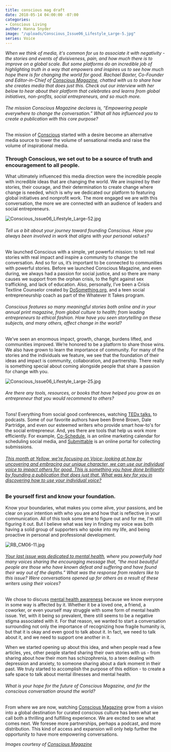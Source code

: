 ```yaml
---
title: conscious mag draft
date: 2018-05-14 04:00:00 -07:00
categories:
- Conscious Living
author: Hanna Snyder
image: "/uploads/Conscious_Issue06_Lifestyle_Large-5.jpg"
series: Voice
---
```


_When we think of media, it's common for us to associate it with negativity - the stories and events of divisiveness, pain, and how much there is to improve on a global scale. But some platforms do an incredible job of highlighting truth in a way that empowers and inspires us to see how much hope there is for changing the world for good. Rachael Baxter, Co-Founder and Editor-in-Chief of [Conscious Magazine](http://consciousmagazine.co/), chatted with us to share how she creates media that does just this. Check out our interview with her below to hear about their platform that celebrates and learns from global initiatives, non-profits, social entrepreneurs, and so much more._ 

###### The mission Conscious Magazine declares is, “Empowering people everywhere to change the conversation.” What all has influenced you to create a publication with this core purpose?

The mission of [Conscious](http://consciousmagazine.co/) started with a desire become an alternative media source to lower the volume of sensational media and raise the volume of inspirational media. 

### Through Conscious, we set out to be a source of truth and encouragement to all people. 

What ultimately influenced this media direction were the incredible people with incredible ideas that are changing the world. We are inspired by their stories, their courage, and their determination to create change where change is needed, which is why we dedicated our platform to featuring global initiatives and nonprofit work. The more engaged we are with this conversation, the more we are connected with an audience of leaders and social entrepreneurs. 

![Conscious_Issue06_Lifestyle_Large-52.jpg](/uploads/Conscious_Issue06_Lifestyle_Large-52.jpg)

###### Tell us a bit about your journey toward founding Conscious. Have you always been involved in work that aligns with your personal values?

We launched Conscious with a simple, yet powerful mission: to ­tell real stories with real impact and inspire a community to change the conversation. And so for us, it’s important to be connected to communities with powerful stories. Before we launched Conscious Magazine, and even during, we always had a passion for social justice, and so there are many causes we support from the orphan crisis, to the fight against sex trafficking, and lack of education. Also, personally, I’ve been a Crisis Textline Counselor created by [DoSomething.org](https://www.dosomething.org/us), and a teen social entrepreneurship coach as part of the Whatever It Takes program.

###### Conscious features so many meaningful stories both online and in your annual print magazine, from global culture to health; from leading entrepreneurs to ethical fashion. How have you seen storytelling on these subjects, and many others, affect change in the world?

We’ve seen an enormous impact, growth, change, burdens lifted, and communities improved. We’re honored to be a platform to share those wins. We also have grown to learn the importance of community. For many of the stories and the individuals we feature, we see that the foundation of their ideas and impact is community, collaboration, and partnership. There really is something special about coming alongside people that share a passion for change with you. 

![Conscious_Issue06_Lifestyle_Large-25.jpg](/uploads/Conscious_Issue06_Lifestyle_Large-25.jpg)

###### Are there any tools, resources, or books that have helped you grow as an entrepreneur that you would recommend to others?

Tons! Everything from social good conferences, watching [TEDx talks](https://www.ted.com/watch/tedx-talks), to podcasts. Some of our favorite authors have been Brené Brown, Dale Partridge, and even our esteemed writers who provide smart how-to's for the social entrepreneur. And, yes there are tools that help us work more efficiently. For example, [Co-Schedule](https://coschedule.com/), is an online marketing calendar for scheduling social media, and [Submittable](https://www.submittable.com/) is an online portal for collecting submissions.

###### [This month at Yellow, we’re focusing on Voice; looking at how by uncovering and embracing our unique character, we can use our individual voice to impact others for good. This is something you have done brilliantly by founding a publication that does just that. What was key for you in discovering how to use your individual voice?](https://yellowco.co/blog/2018/04/30/sharing-your-individual-voice-necessary-meditation/)

### Be yourself first and know your foundation. 

Know your boundaries, what makes you come alive, your passions, and be clear on your intention with who you are and how that is reflective in your communication. All of this took some time to figure out and for me, I'm still figuring it out. But I believe what was key in finding my voice was both having a solid group of supporters who spoke into my life, and being proactive in personal and professional development. 

![RB_CM06-11.jpg](/uploads/RB_CM06-11.jpg)

###### [Your last issue was dedicated to mental health](https://consciousshop.co/collections/all/products/issue-06-print), where you powerfully had many voices sharing the encouraging message that, “the most beautiful people are those who have known defeat and suffering and have found their way out of the depths.” What was the response from readers like to this issue? Were conversations opened up for others as a result of these writers using their voices?

We chose to discuss [mental health awareness](https://consciousshop.co/collections/all/products/issue-06-print) because we know everyone in some way is affected by it. Whether it be a loved one, a friend, a coworker, or even yourself may struggle with some form of mental health issue. Yet, with it being so prevalent, there still seems to be a negative stigma associated with it. For that reason, we wanted to start a conversation surrounding not only the importance of recognizing how fragile humanity is, but that it is okay and even good to talk about it. In fact, we need to talk about it, and we need to support one another in it.

When we started opening up about this idea, and when people read a few articles, yes, other people started sharing their own stories with us - from sharing about how their mom has schizophrenia, to a teen dealing with depression and anxiety, to someone sharing about a dark moment in their past. We truly started to accomplish the purpose of this edition - to create a safe space to talk about mental illnesses and mental health.

###### What is your hope for the future of Conscious Magazine, and for the conscious conversation around the world?

From where we are now, watching [Conscious Magazine](http://consciousmagazine.co/) grow from a vision into a global destination for curated conscious culture has been what we call both a thrilling and fulfilling experience. We are excited to see what comes next. We foresee more partnerships, perhaps a podcast, and more distribution. This kind of access and expansion will only help further the opportunity to have more empowering conversations.

_Images courtesy of [Conscious Magazine](http://consciousmagazine.co/)_